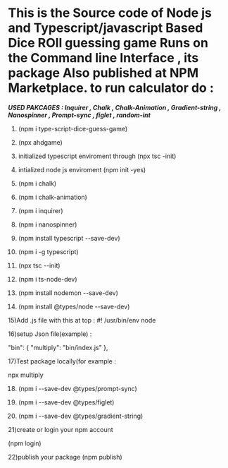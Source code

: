# This is the Source code of Node js and Typescript/javascript Based Dice ROll guessing game Runs on the Command line Interface , its package Also published at NPM Marketplace. to run calculator do : 

***USED PAKCAGES : Inquirer , Chalk , Chalk-Animation , Gradient-string , Nanospinner , Prompt-sync , figlet , random-int***

1) (npm i type-script-dice-guess-game)

2) (npx ahdgame)

3) initialized typescript enviroment through (npx tsc -init)

4) intialized node js enviroment (npm init -yes)

5) (npm i chalk) 

6) (npm i chalk-animation) 

7) (npm i inquirer)

8) (npm i nanospinner)

9) (npm install typescript --save-dev)

10) (npm i -g typescript) 

11) (npx tsc --init)

12) (npm i ts-node-dev)

13) (npm install nodemon --save-dev)

14) (npm install @types/node --save-dev)

15)Add .js file with this at top : #! /usr/bin/env node

16)setup Json file(example) :

"bin": { "multiply": "bin/index.js" },

17)Test package locally(for example :

npx multiply

18) (npm i --save-dev @types/prompt-sync)

19) (npm i --save-dev @types/figlet)

20) (npm i --save-dev @types/gradient-string)

21)create or login your npm account

(npm login)

22)publish your package
 (npm publish)

